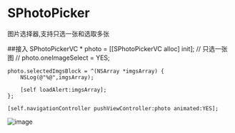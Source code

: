 # SPhotoPicker
图片选择器,支持只选一张和选取多张

##接入
    SPhotoPickerVC * photo = [[SPhotoPickerVC alloc] init];
    // 只选一张图
//    photo.oneImageSelect = YES;
    
    photo.selectedImgsBlock = ^(NSArray *imgsArray) {
        NSLog(@"%@",imgsArray);
        
        [self loadAlert:imgsArray];
    };
    
    [self.navigationController pushViewController:photo animated:YES];

![image](https://github.com/YourAcountName/ProjectName/blob/master/GIFName.gif ) 
